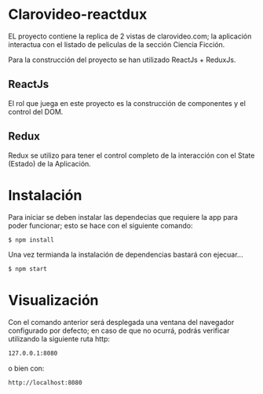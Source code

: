 # Clarovideo-reactdux

EL proyecto contiene la replica de 2 vistas de clarovideo.com; la aplicación interactua con el listado de peliculas de la sección Ciencia Ficción.

Para la construcción del proyecto se han utilizado ReactJs + ReduxJs.

## ReactJs
El rol que juega en este proyecto es la construcción de componentes y el control del DOM. 

## Redux
Redux se utilizo para tener el control completo de la interacción con el State (Estado) de la Aplicación.


# Instalación
Para iniciar se deben instalar las dependecias que requiere la app para poder funcionar; esto se hace con el siguiente comando:

```sh
$ npm install
```

Una vez termianda la instalación de dependencias bastará con ejecuar...
```sh
$ npm start
```

# Visualización
Con el comando anterior será desplegada una ventana del navegador configurado por defecto; en caso de que no ocurrá, podrás verificar utilizando la siguiente ruta http: 

```sh
127.0.0.1:8080
```
o bien con:
```sh
http://localhost:8080
```
